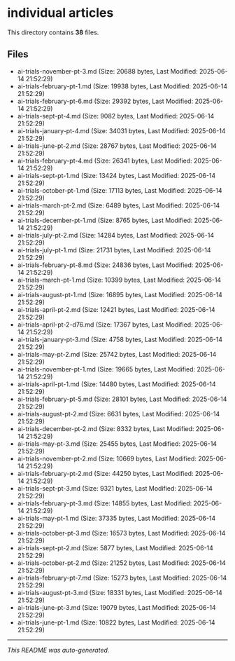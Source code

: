 # individual articles

This directory contains **38** files.

## Files

- ai-trials-november-pt-3.md (Size: 20688 bytes, Last Modified: 2025-06-14 21:52:29)
- ai-trials-february-pt-1.md (Size: 19938 bytes, Last Modified: 2025-06-14 21:52:29)
- ai-trials-february-pt-6.md (Size: 29392 bytes, Last Modified: 2025-06-14 21:52:29)
- ai-trials-sept-pt-4.md (Size: 9082 bytes, Last Modified: 2025-06-14 21:52:29)
- ai-trials-january-pt-4.md (Size: 34031 bytes, Last Modified: 2025-06-14 21:52:29)
- ai-trials-june-pt-2.md (Size: 28767 bytes, Last Modified: 2025-06-14 21:52:29)
- ai-trials-february-pt-4.md (Size: 26341 bytes, Last Modified: 2025-06-14 21:52:29)
- ai-trials-sept-pt-1.md (Size: 13424 bytes, Last Modified: 2025-06-14 21:52:29)
- ai-trials-october-pt-1.md (Size: 17113 bytes, Last Modified: 2025-06-14 21:52:29)
- ai-trials-march-pt-2.md (Size: 6489 bytes, Last Modified: 2025-06-14 21:52:29)
- ai-trials-december-pt-1.md (Size: 8765 bytes, Last Modified: 2025-06-14 21:52:29)
- ai-trials-july-pt-2.md (Size: 14284 bytes, Last Modified: 2025-06-14 21:52:29)
- ai-trials-july-pt-1.md (Size: 21731 bytes, Last Modified: 2025-06-14 21:52:29)
- ai-trials-february-pt-8.md (Size: 24836 bytes, Last Modified: 2025-06-14 21:52:29)
- ai-trials-march-pt-1.md (Size: 10399 bytes, Last Modified: 2025-06-14 21:52:29)
- ai-trials-august-pt-1.md (Size: 16895 bytes, Last Modified: 2025-06-14 21:52:29)
- ai-trials-april-pt-2.md (Size: 12421 bytes, Last Modified: 2025-06-14 21:52:29)
- ai-trials-april-pt-2-d76.md (Size: 17367 bytes, Last Modified: 2025-06-14 21:52:29)
- ai-trials-january-pt-3.md (Size: 4758 bytes, Last Modified: 2025-06-14 21:52:29)
- ai-trials-may-pt-2.md (Size: 25742 bytes, Last Modified: 2025-06-14 21:52:29)
- ai-trials-november-pt-1.md (Size: 19665 bytes, Last Modified: 2025-06-14 21:52:29)
- ai-trials-april-pt-1.md (Size: 14480 bytes, Last Modified: 2025-06-14 21:52:29)
- ai-trials-february-pt-5.md (Size: 28101 bytes, Last Modified: 2025-06-14 21:52:29)
- ai-trials-august-pt-2.md (Size: 6631 bytes, Last Modified: 2025-06-14 21:52:29)
- ai-trials-december-pt-2.md (Size: 8332 bytes, Last Modified: 2025-06-14 21:52:29)
- ai-trials-may-pt-3.md (Size: 25455 bytes, Last Modified: 2025-06-14 21:52:29)
- ai-trials-november-pt-2.md (Size: 10669 bytes, Last Modified: 2025-06-14 21:52:29)
- ai-trials-february-pt-2.md (Size: 44250 bytes, Last Modified: 2025-06-14 21:52:29)
- ai-trials-sept-pt-3.md (Size: 9321 bytes, Last Modified: 2025-06-14 21:52:29)
- ai-trials-february-pt-3.md (Size: 14855 bytes, Last Modified: 2025-06-14 21:52:29)
- ai-trials-may-pt-1.md (Size: 37335 bytes, Last Modified: 2025-06-14 21:52:29)
- ai-trials-october-pt-3.md (Size: 16573 bytes, Last Modified: 2025-06-14 21:52:29)
- ai-trials-sept-pt-2.md (Size: 5877 bytes, Last Modified: 2025-06-14 21:52:29)
- ai-trials-october-pt-2.md (Size: 21252 bytes, Last Modified: 2025-06-14 21:52:29)
- ai-trials-february-pt-7.md (Size: 15273 bytes, Last Modified: 2025-06-14 21:52:29)
- ai-trials-august-pt-3.md (Size: 18331 bytes, Last Modified: 2025-06-14 21:52:29)
- ai-trials-june-pt-3.md (Size: 19079 bytes, Last Modified: 2025-06-14 21:52:29)
- ai-trials-june-pt-1.md (Size: 10822 bytes, Last Modified: 2025-06-14 21:52:29)

---
*This README was auto-generated.*
